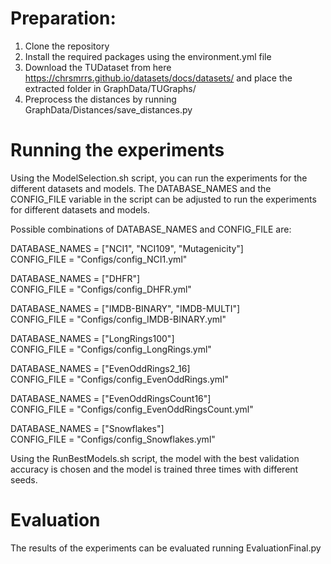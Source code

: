 # Preparation:
1. Clone the repository
2. Install the required packages using the environment.yml file
3. Download the TUDataset from here https://chrsmrrs.github.io/datasets/docs/datasets/ and place the extracted folder in GraphData/TUGraphs/
4. Preprocess the distances by running GraphData/Distances/save_distances.py

# Running the experiments
Using the ModelSelection.sh script, you can run the experiments for the different datasets and models. 
The DATABASE_NAMES and the CONFIG_FILE variable in the script can be adjusted to run the experiments for different datasets and models.

Possible combinations of DATABASE_NAMES and CONFIG_FILE are:

DATABASE_NAMES = ["NCI1", "NCI109", "Mutagenicity"] <br>
CONFIG_FILE = "Configs/config_NCI1.yml"

DATABASE_NAMES = ["DHFR"] <br>
CONFIG_FILE = "Configs/config_DHFR.yml"

DATABASE_NAMES = ["IMDB-BINARY", "IMDB-MULTI"] <br>
CONFIG_FILE = "Configs/config_IMDB-BINARY.yml"

DATABASE_NAMES = ["LongRings100"] <br>
CONFIG_FILE = "Configs/config_LongRings.yml"

DATABASE_NAMES = ["EvenOddRings2_16] <br>
CONFIG_FILE = "Configs/config_EvenOddRings.yml"

DATABASE_NAMES = ["EvenOddRingsCount16"] <br>
CONFIG_FILE = "Configs/config_EvenOddRingsCount.yml"

DATABASE_NAMES = ["Snowflakes"] <br>
CONFIG_FILE = "Configs/config_Snowflakes.yml"

Using the RunBestModels.sh script, the model with the best validation accuracy is chosen and the model is trained three times with different seeds.

# Evaluation
The results of the experiments can be evaluated running EvaluationFinal.py